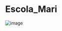 # Escola_Mari 
![image](https://user-images.githubusercontent.com/105496462/183925171-9cbad577-30c2-4add-8e58-79206ab10369.png)
